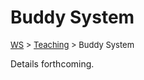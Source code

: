 # Buddy System

<font size = "2">[WS](https://waqarsaleem.github.io/) > [Teaching](./) > Buddy System</font>

Details forthcoming.

